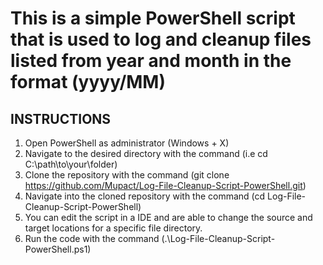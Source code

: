 # This is a simple PowerShell script that is used to log and cleanup files listed from year and month in the format (yyyy/MM)
## INSTRUCTIONS 
1. Open PowerShell as administrator (Windows + X)
2. Navigate to the desired directory with the command (i.e cd C:\path\to\your\folder)
3. Clone the repository with the command (git clone https://github.com/Mupact/Log-File-Cleanup-Script-PowerShell.git)
5. Navigate into the cloned repository with the command (cd Log-File-Cleanup-Script-PowerShell)
6. You can edit the script in a IDE and are able to change the source and target locations for a specific file directory.
7. Run the code with the command (.\Log-File-Cleanup-Script-PowerShell.ps1)
